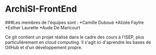 # ArchiSI-FrontEnd

###Les membres de l'équipes sont :
*Camille Duboué
*Alizée Faytre
*Esther Laurette
*Aude De Maricourt

Ce git contient un projet réalisé dans le cadre des cours à l'ISEP, plus particulièrement en cloud computing. Il s'agit ici d'aprendre les bases de GitHub et d'un développement propre. 
